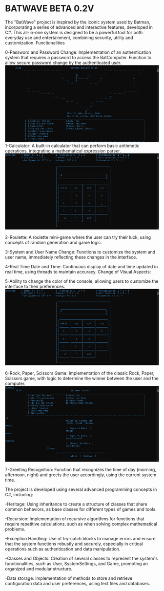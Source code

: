 # BATWAVE BETA 0.2V
The "BatWave" project is inspired by the iconic system used by Batman, incorporating a series of advanced and
interactive features, developed in C#. This all-in-one system is designed to be a powerful tool for both everyday
use and entertainment, combining security, utility and customization.
Functionalities
      
0-Password and Password Change:
Implementation of an authentication system that requires a password to access the BatComputer.
Function to allow secure password change by the authenticated user.
![Alt text](imgs/img01.png)
1-Calculator:
A built-in calculator that can perform basic arithmetic operations, integrating a mathematical expression parser.
![Alt text](imgs/img02.png)
      
2-Roulette:
A roulette mini-game where the user can try their luck, using concepts of random generation and game logic.
      
3-System and User Name Change:
Functions to customize the system and user name, immediately reflecting these changes in the interface.
      
4-Real Time Date and Time:
Continuous display of date and time updated in real time, using threads to maintain accuracy.
Change of Visual Aspects:

5-Ability to change the color of the console, allowing users to customize the interface to their preferences.
![Alt text](imgs/img02.png)

6-Rock, Paper, Scissors Game:
Implementation of the classic Rock, Paper, Scissors game, with logic to determine the winner between the user and
the computer.
![Alt text](imgs/img04.png)
      
7-Greeting Recognition:
Function that recognizes the time of day (morning, afternoon, night) and greets the user accordingly, using the
current system time.
      
The project is developed using several advanced programming concepts in C#, including:
      
-Heritage:
Using inheritance to create a structure of classes that share common behaviors, as base classes for different
types
of games and tools.
      
-Recursion:
Implementation of recursive algorithms for functions that require repetitive calculations, such as when solving
complex mathematical problems.
      
-Exception Handling:
Use of try-catch blocks to manage errors and ensure that the system functions robustly and securely, especially in
critical operations such as authentication and data manipulation.
      
-Classes and Objects:
Creation of several classes to represent the system's functionalities, such as User, SystemSettings, and Game,
promoting an organized and modular structure.
      
-Data storage:
Implementation of methods to store and retrieve configuration data and user preferences, using text files and
databases.
